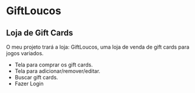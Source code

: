 # GiftLoucos

## Loja de Gift Cards

O meu projeto trará a loja: GiftLoucos, uma loja de venda de gift cards para jogos variados.

* Tela para comprar os gift cards.
* Tela para adicionar/remover/editar.
* Buscar gift cards.
* Fazer Login

